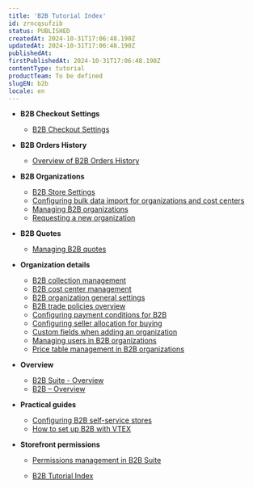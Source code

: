 ```yaml
---
title: 'B2B Tutorial Index'
id: zrncqsufzib
status: PUBLISHED
createdAt: 2024-10-31T17:06:48.190Z
updatedAt: 2024-10-31T17:06:48.190Z
publishedAt: 
firstPublishedAt: 2024-10-31T17:06:48.190Z
contentType: tutorial
productTeam: To be defined
slugEN: b2b
locale: en
---
```


- **B2B Checkout Settings**

  - [B2B Checkout Settings](en/docs/tutorial/b2b-checkout-settings)


- **B2B Orders History**

  - [Overview of B2B Orders History](en/docs/tutorial/overview-of-b2b-orders-history)


- **B2B Organizations**

  - [B2B Store Settings](en/docs/tutorial/b2b-store-settings)
  - [Configuring bulk data import for organizations and cost centers](en/docs/tutorial/configuring-bulk-data-import-for-organizations-and-cost-centers)
  - [Managing B2B organizations](en/docs/tutorial/managing-b2b-organizations)
  - [Requesting a new organization](en/docs/tutorial/requesting-a-new-organization)


- **B2B Quotes**

  - [Managing B2B quotes](en/docs/tutorial/managing-b2b-quotes)


- **Organization details**

  - [B2B collection management ](en/docs/tutorial/b2b-collection-management)
  - [B2B cost center management](en/docs/tutorial/b2b-cost-center-management)
  - [B2B organization general settings](en/docs/tutorial/b2b-organization-general-settings)
  - [B2B trade policies overview](en/docs/tutorial/b2b-trade-policies-overview)
  - [Configuring payment conditions for B2B](en/docs/tutorial/configuring-payment-conditions-for-b2b)
  - [Configuring seller allocation for buying](en/docs/tutorial/configuring-seller-allocation-for-buying-xky)
  - [Custom fields when adding an organization](en/docs/tutorial/custom-fields-when-adding-an-organization)
  - [Managing users in B2B organizations](en/docs/tutorial/managing-users-in-b2b-organizations)
  - [Price table management in B2B organizations](en/docs/tutorial/price-table-management-in-b2b-organizations)


- **Overview**

  - [B2B Suite - Overview](en/docs/tutorial/b2b-suite-overview)
  - [B2B – Overview](en/docs/tutorial/b2b-overview)


- **Practical guides**

  - [Configuring B2B self-service stores](en/docs/tutorial/configuring-b2b-self-service-stores)
  - [How to set up B2B with VTEX](en/docs/tutorial/setting-up-b2b-on-vtex)


- **Storefront permissions**

  - [Permissions management in B2B Suite](en/docs/tutorial/permissions-management-in-b2b-suite)


  - [B2B Tutorial Index](en/docs/tutorial/index-en-tutorial-b2b)

